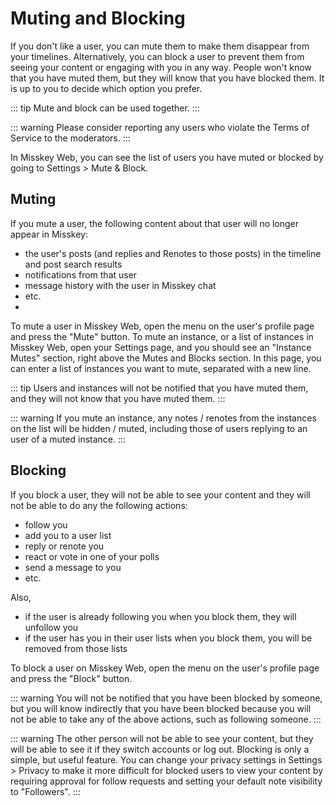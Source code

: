 # Muting and Blocking

If you don't like a user, you can mute them to make them disappear from your timelines.
Alternatively, you can block a user to prevent them from seeing your content or engaging with you in any way.
People won't know that you have muted them, but they will know that you have blocked them. It is up to you to decide which option you prefer.

::: tip
Mute and block can be used together.
:::

::: warning
Please consider reporting any users who violate the Terms of Service to the moderators.
:::

In Misskey Web, you can see the list of users you have muted or blocked by going to Settings > Mute & Block.

## Muting

If you mute a user, the following content about that user will no longer appear in Misskey:

- the user's posts (and replies and Renotes to those posts) in the timeline and post search results
- notifications from that user
- message history with the user in Misskey chat
- etc.
- 

To mute a user in Misskey Web, open the menu on the user's profile page and press the "Mute" button.
To mute an instance, or a list of instances in Misskey Web, open your Settings page, and you should see an "Instance Mutes" section, right above the Mutes and Blocks section. In this page, you can enter a list of instances you want to mute, separated with a new line.

::: tip
Users and instances will not be notified that you have muted them, and they will not know that you have muted them.
:::

::: warning
If you mute an instance, any notes / renotes from the instances on the list will be hidden / muted, including those of users replying to an user of a muted instance.
:::

## Blocking
If you block a user, they will not be able to see your content and they will not be able to do any the following actions:

- follow you
- add you to a user list
- reply or renote you
- react or vote in one of your polls
- send a message to you
- etc.

Also,

- if the user is already following you when you block them, they will unfollow you
- if the user has you in their user lists when you block them, you will be removed from those lists

To block a user on Misskey Web, open the menu on the user's profile page and press the "Block" button.

::: warning
You will not be notified that you have been blocked by someone, but you will know indirectly that you have been blocked because you will not be able to take any of the above actions, such as following someone.
:::

::: warning
The other person will not be able to see your content, but they will be able to see it if they switch accounts or log out. Blocking is only a simple, but useful feature.
You can change your privacy settings in Settings > Privacy to make it more difficult for blocked users to view your content by requiring approval for follow requests and setting your default note visibility to "Followers".
:::
